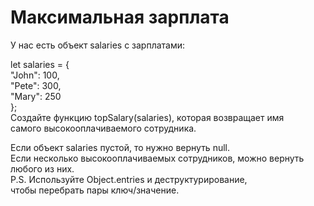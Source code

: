 # Максимальная зарплата    <br/>

У нас есть объект salaries с зарплатами:    <br/>

let salaries = {    <br/>
"John": 100,    <br/>
"Pete": 300,    <br/>
"Mary": 250    <br/>
};    <br/>
Создайте функцию topSalary(salaries), которая возвращает имя     <br/>
самого высокооплачиваемого сотрудника.    <br/>

Если объект salaries пустой, то нужно вернуть null.    <br/>
Если несколько высокооплачиваемых сотрудников, можно вернуть любого из них.    <br/>
P.S. Используйте Object.entries и деструктурирование,     <br/>
чтобы перебрать пары ключ/значение.    <br/>